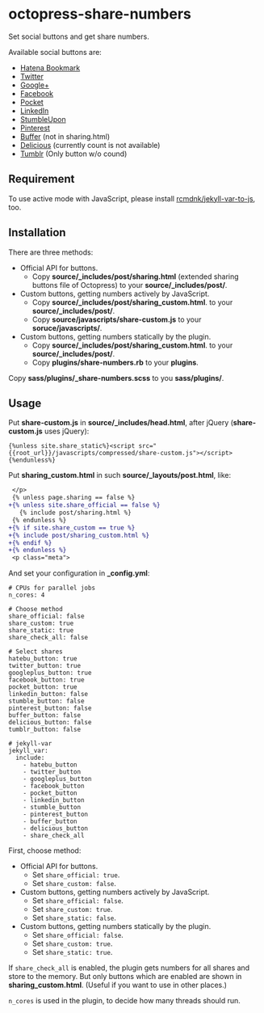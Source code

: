 # octopress-share-numbers

Set social buttons and get share numbers.

Available social buttons are:

* [Hatena Bookmark](http://b.hatena.ne.jp/)
* [Twitter](https://twitter.com/)
* [Google+](https://plus.google.com/)
* [Facebook](https://www.facebook.com/)
* [Pocket](https://getpocket.com/)
* [LinkedIn](https://www.linkedin.com/)
* [StumbleUpon](https://www.stumbleupon.com/)
* [Pinterest](https://pinterest.com/)
* [Buffer](https://buffer.com/) (not in sharing.html)
* [Delicious](https://delicious.com/) (currently count is not available)
* [Tumblr](https://www.tumblr.com/) (Only button w/o cound)

## Requirement

To use active mode with JavaScript,
please install
[rcmdnk/jekyll-var-to-js](https://github.com/rcmdnk/jekyll-var-to-js), too.

## Installation

There are three methods:

* Official API for buttons.
    * Copy **source/_includes/post/sharing.html** (extended sharing buttons file of Octopress)
    to your **source/_includes/post/**.
* Custom buttons, getting numbers actively by JavaScript.
    * Copy **source/_includes/post/sharing_custom.html**.
    to your **source/_includes/post/**.
    * Copy **source/javascripts/share-custom.js** to your **soruce/javascripts/**.
* Custom buttons, getting numbers statically by the plugin.
    * Copy **source/_includes/post/sharing_custom.html**.
    to your **source/_includes/post/**.
    * Copy **plugins/share-numbers.rb** to your **plugins**.

Copy **sass/plugins/_share-numbers.scss** to you **sass/plugins/**.

## Usage


Put **share-custom.js** in **source/_includes/head.html**, after jQuery (**share-custom.js** uses jQuery):

    {%unless site.share_static%}<script src="{{root_url}}/javascripts/compressed/share-custom.js"></script>{%endunless%}

Put **sharing_custom.html** in such **source/_layouts/post.html**,
like:

```diff
 </p>
 {% unless page.sharing == false %}
+{% unless site.share_official == false %}
   {% include post/sharing.html %}
 {% endunless %}
+{% if site.share_custom == true %}
+{% include post/sharing_custom.html %}
+{% endif %}
+{% endunless %}
 <p class="meta">
```

And set your configuration in **_config.yml**:


    # CPUs for parallel jobs
    n_cores: 4
    
    # Choose method
    share_official: false
    share_custom: true
    share_static: true
    share_check_all: false
    
    # Select shares
    hatebu_button: true
    twitter_button: true
    googleplus_button: true
    facebook_button: true
    pocket_button: true
    linkedin_button: false
    stumble_button: false
    pinterest_button: false
    buffer_button: false
    delicious_button: false
    tumblr_button: false
    
    # jekyll-var
    jekyll_var:
      include:
        - hatebu_button
        - twitter_button
        - googleplus_button
        - facebook_button
        - pocket_button
        - linkedin_button
        - stumble_button
        - pinterest_button
        - buffer_button
        - delicious_button
        - share_check_all


First, choose method:

* Official API for buttons.
    * Set `share_official: true`.
    * Set `share_custom: false`.
* Custom buttons, getting numbers actively by JavaScript.
    * Set `share_official: false`.
    * Set `share_custom: true`.
    * Set `share_static: false`.
* Custom buttons, getting numbers statically by the plugin.
    * Set `share_official: false`.
    * Set `share_custom: true`.
    * Set `share_static: true`.

If `share_check_all` is enabled,
the plugin gets numbers for all shares
and store to the memory.
But only buttons which are enabled are shown in **sharing_custom.html**.
(Useful if you want to use in other places.)

`n_cores` is used in the plugin, to decide how many threads should run.
